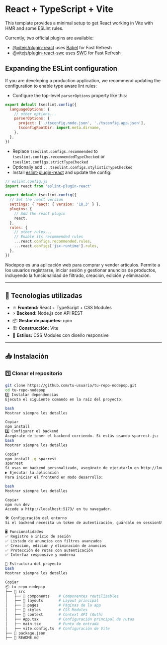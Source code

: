 # React + TypeScript + Vite

This template provides a minimal setup to get React working in Vite with HMR and some ESLint rules.

Currently, two official plugins are available:

- [@vitejs/plugin-react](https://github.com/vitejs/vite-plugin-react/blob/main/packages/plugin-react/README.md) uses [Babel](https://babeljs.io/) for Fast Refresh
- [@vitejs/plugin-react-swc](https://github.com/vitejs/vite-plugin-react-swc) uses [SWC](https://swc.rs/) for Fast Refresh

## Expanding the ESLint configuration

If you are developing a production application, we recommend updating the configuration to enable type aware lint rules:

- Configure the top-level `parserOptions` property like this:

```js
export default tseslint.config({
  languageOptions: {
    // other options...
    parserOptions: {
      project: ['./tsconfig.node.json', './tsconfig.app.json'],
      tsconfigRootDir: import.meta.dirname,
    },
  },
})
```

- Replace `tseslint.configs.recommended` to `tseslint.configs.recommendedTypeChecked` or `tseslint.configs.strictTypeChecked`
- Optionally add `...tseslint.configs.stylisticTypeChecked`
- Install [eslint-plugin-react](https://github.com/jsx-eslint/eslint-plugin-react) and update the config:

```js
// eslint.config.js
import react from 'eslint-plugin-react'

export default tseslint.config({
  // Set the react version
  settings: { react: { version: '18.3' } },
  plugins: {
    // Add the react plugin
    react,
  },
  rules: {
    // other rules...
    // Enable its recommended rules
    ...react.configs.recommended.rules,
    ...react.configs['jsx-runtime'].rules,
  },
})
```

Nodepop es una aplicación web para comprar y vender artículos. Permite a los usuarios registrarse, iniciar sesión y gestionar anuncios de productos, incluyendo la funcionalidad de filtrado, creación, edición y eliminación.

---

## 🚀 Tecnologías utilizadas
- ⚛ **Frontend:** React + TypeScript + CSS Modules
- ⚡ **Backend:** Node.js con API REST
- 📦 **Gestor de paquetes:** npm
- 🏗 **Construcción:** Vite
- 💅 **Estilos:** CSS Modules con diseño responsive

---

## 📥 Instalación

### 1️⃣ Clonar el repositorio
```bash
git clone https://github.com/tu-usuario/tu-repo-nodepop.git
cd tu-repo-nodepop
2️⃣ Instalar dependencias
Ejecuta el siguiente comando en la raíz del proyecto:

bash
Mostrar siempre los detalles

Copiar
npm install
3️⃣ Configurar el backend
Asegúrate de tener el backend corriendo. Si estás usando sparrest.js:
bash
Mostrar siempre los detalles

Copiar
npm install -g sparrest
sparrest
Si usas un backend personalizado, asegúrate de ejecutarlo en http://localhost:3001.
▶️ Ejecutar la aplicación
Para iniciar el frontend en modo desarrollo:

bash
Mostrar siempre los detalles

Copiar
npm run dev
Accede a http://localhost:5173/ en tu navegador.

🛠 Configuración del entorno
Si el backend necesita un token de autenticación, guárdalo en sessionStorage o localStorage al iniciar sesión.

🖥 Funcionalidades
✅ Registro e inicio de sesión
✅ Listado de anuncios con filtros avanzados
✅ Creación, edición y eliminación de anuncios
✅ Protección de rutas con autenticación
✅ Interfaz responsive y moderna

📂 Estructura del proyecto
bash
Mostrar siempre los detalles

Copiar
📦 tu-repo-nodepop
├── 📂 src
│   ├── 📂 components    # Componentes reutilizables
│   ├── 📂 layouts       # Layout principal
│   ├── 📂 pages         # Páginas de la app
│   ├── 📂 styles        # CSS Modules
│   ├── 📂 context       # Context API (Auth)
│   ├── App.tsx         # Configuración principal de rutas
│   ├── main.tsx        # Punto de entrada
│   ├── vite.config.ts  # Configuración de Vite
├── 📄 package.json
├── 📄 README.md

